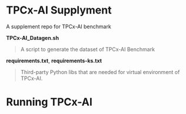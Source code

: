 # TPCx-AI Supplyment

A supplement repo for TPCx-AI benchmark

**TPCx-AI_Datagen.sh**

> A script to generate the dataset of TPCx-AI Benchmark

**requirements.txt**, **requirements-ks.txt**

> Third-party Python libs that are needed for virtual environment of TPCx-AI. 

# Running TPCx-AI
